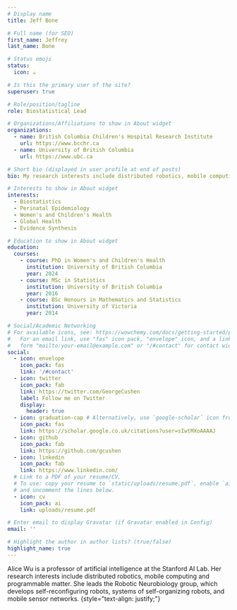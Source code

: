 ```yaml
---
# Display name
title: Jeff Bone

# Full name (for SEO)
first_name: Jeffrey
last_name: Bone

# Status emoji
status:
  icon: ☕️

# Is this the primary user of the site?
superuser: true

# Role/position/tagline
role: Biostatistical Lead 

# Organizations/Affiliations to show in About widget
organizations:
  - name: British Columbia Children's Hospital Research Institute
    url: https://www.bcchr.ca
  - name: University of British Columbia
    url: https://www.ubc.ca

# Short bio (displayed in user profile at end of posts)
bio: My research interests include distributed robotics, mobile computing and programmable matter.

# Interests to show in About widget
interests:
  - Biostatistics 
  - Perinatal Epidemiology
  - Women's and Children's Health
  - Global Health
  - Evidence Synthesis 

# Education to show in About widget
education:
  courses:
    - course: PhD in Women's and Children's Health
      institution: University of British Columbia
      year: 2024
    - course: MSc in Statistics 
      institution: University of British Columbia
      year: 2016
    - course: BSc Honours in Mathematics and Statistics 
      institution: University of Victoria 
      year: 2014

# Social/Academic Networking
# For available icons, see: https://wowchemy.com/docs/getting-started/page-builder/#icons
#   For an email link, use "fas" icon pack, "envelope" icon, and a link in the
#   form "mailto:your-email@example.com" or "/#contact" for contact widget.
social:
  - icon: envelope
    icon_pack: fas
    link: '/#contact'
  - icon: twitter
    icon_pack: fab
    link: https://twitter.com/GeorgeCushen
    label: Follow me on Twitter
    display:
      header: true
  - icon: graduation-cap # Alternatively, use `google-scholar` icon from `ai` icon pack
    icon_pack: fas
    link: https://scholar.google.co.uk/citations?user=sIwtMXoAAAAJ
  - icon: github
    icon_pack: fab
    link: https://github.com/gcushen
  - icon: linkedin
    icon_pack: fab
    link: https://www.linkedin.com/
  # Link to a PDF of your resume/CV.
  # To use: copy your resume to `static/uploads/resume.pdf`, enable `ai` icons in `params.yaml`,
  # and uncomment the lines below.
  - icon: cv
    icon_pack: ai
    link: uploads/resume.pdf

# Enter email to display Gravatar (if Gravatar enabled in Config)
email: ''

# Highlight the author in author lists? (true/false)
highlight_name: true
---
```


Alice Wu is a professor of artificial intelligence at the Stanford AI Lab. Her research interests include distributed robotics, mobile computing and programmable matter. She leads the Robotic Neurobiology group, which develops self-reconfiguring robots, systems of self-organizing robots, and mobile sensor networks.
{style="text-align: justify;"}

